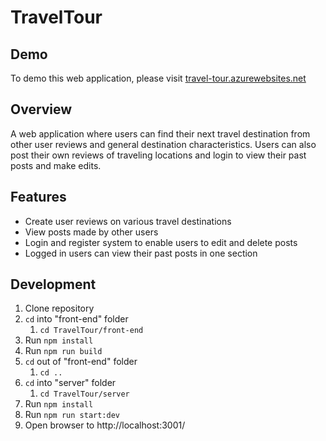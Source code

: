# TravelTour

## Demo
To demo this web application, please visit [travel-tour.azurewebsites.net](https://travel-tour.azurewebsites.net/)


## Overview
A web application where users can find their next travel destination from other user reviews and general destination characteristics. Users can also post their own reviews of traveling locations and login to view their past posts and make edits.

## Features
  * Create user reviews on various travel destinations
  * View posts made by other users
  * Login and register system to enable users to edit and delete posts
  * Logged in users can view their past posts in one section

## Development
1. Clone repository
2. ```cd``` into "front-end" folder
    1. ```cd TravelTour/front-end```
3. Run ```npm install```
4. Run ```npm run build```
5. ```cd``` out of "front-end" folder
    1. ```cd ..```
6. ```cd``` into "server" folder
    1. ```cd TravelTour/server```
7. Run ```npm install```
8. Run ```npm run start:dev```
9. Open browser to http://localhost:3001/
